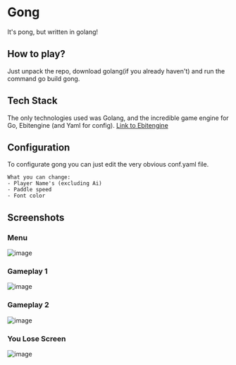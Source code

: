 # Gong
It's pong, but written in golang!

## How to play?
Just unpack the repo, download golang(if you already haven't) and run the command go build gong.

## Tech Stack
The only technologies used was Golang, and the incredible game engine for Go, Ebitengine (and Yaml for config). 
[Link to Ebitengine ](https://ebitengine.org/)

## Configuration
To configurate gong you can just edit the very obvious conf.yaml file.
```
What you can change:
- Player Name's (excluding Ai)
- Paddle speed
- Font color
```



## Screenshots
### Menu
![image](https://github.com/dorian3343/gong/assets/129544899/9cd49061-5235-4895-b4ef-d3571f52fa5c)



### Gameplay 1
![image](https://github.com/dorian3343/gong/assets/129544899/da3a4a82-1a0a-4962-8e5f-1957dd9de734)
### Gameplay 2
![image](https://github.com/dorian3343/gong/assets/129544899/76c716c7-02b3-4363-a7d3-e1670ca98e80)
### You Lose Screen
![image](https://github.com/dorian3343/gong/assets/129544899/f0bfc6d5-66d9-4449-8a1a-e9f2cbeb6166)

